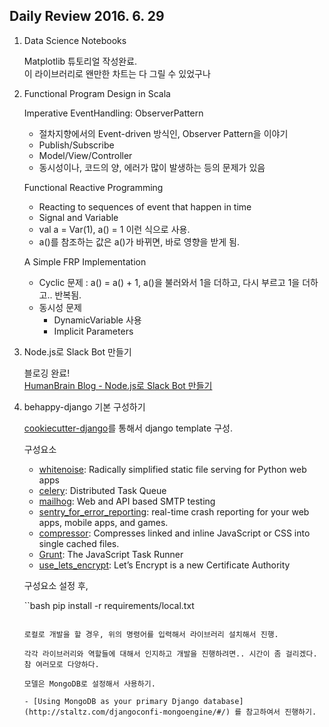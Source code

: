 ## Daily Review 2016. 6. 29

1. Data Science Notebooks

	Matplotlib 튜토리얼 작성완료.  
	이 라이브러리로 왠만한 차트는 다 그릴 수 있었구나
	
2. Functional Program Design in Scala

	Imperative EventHandling: ObserverPattern
	
	- 절차지향에서의 Event-driven 방식인, Observer Pattern을 이야기
	- Publish/Subscribe
	- Model/View/Controller
	- 동시성이나, 코드의 양, 에러가 많이 발생하는 등의 문제가 있음

	Functional Reactive Programming
	
	- Reacting to sequences of event that happen in time
	- Signal and Variable
	- val a = Var(1), a() = 1 이런 식으로 사용.
	- a()를 참조하는 값은 a()가 바뀌면, 바로 영향을 받게 됨.

	A Simple FRP Implementation
	
	- Cyclic 문제 : a() = a() + 1, a()을 불러와서 1을 더하고, 다시 부르고 1을 더하고.. 반복됨.
	- 동시성 문제  
		- DynamicVariable 사용
		- Implicit Parameters
	
3. Node.js로 Slack Bot 만들기

	블로깅 완료!  
	[HumanBrain Blog - Node.js로 Slack Bot 만들기](http://humanbrain.in/2016/07/01/make-slack_bot-with-node-js/)
	
4. behappy-django 기본 구성하기

	[cookiecutter-django](https://github.com/pydanny/cookiecutter-django)를 통해서 django template 구성.
	
	구성요소
	- [whitenoise](https://pypi.python.org/pypi/whitenoise): Radically simplified static file serving for Python web apps
	- [celery](http://www.celeryproject.org/): Distributed Task Queue
	- [mailhog](https://github.com/mailhog/MailHog):  Web and API based SMTP testing 
	- [sentry_for_error_reporting](https://getsentry.com/welcome/): real-time crash reporting for your web apps, mobile apps, and games.
	- [compressor](https://pypi.python.org/pypi/django_compressor): Compresses linked and inline JavaScript or CSS into single cached files.
	- [Grunt](http://gruntjs.com/): The JavaScript Task Runner
	- [use_lets_encrypt](https://letsencrypt.org/): Let’s Encrypt is a new Certificate Authority

	구성요소 설정 후,

	``bash
	pip install -r requirements/local.txt
	```
	
	로컬로 개발을 할 경우, 위의 명령어를 입력해서 라이브러리 설치해서 진행.
	
	각각 라이브러리와 역할들에 대해서 인지하고 개발을 진행하려면.. 시간이 좀 걸리겠다. 참 여러모로 다양하다.
	
	모델은 MongoDB로 설정해서 사용하기.
	
	- [Using MongoDB as your primary Django database](http://staltz.com/djangoconfi-mongoengine/#/) 를 참고하여서 진행하기.
	
	